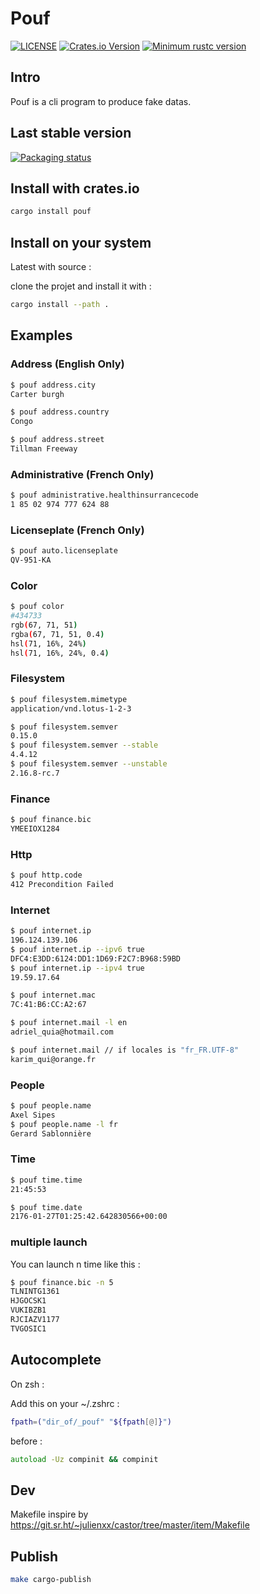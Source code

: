 # Pouf

[![LICENSE](https://img.shields.io/badge/license-MIT-blue.svg)](LICENSE)
[![Crates.io Version](https://img.shields.io/crates/v/pouf.svg)](https://crates.io/crates/pouf)
[![Minimum rustc version](https://img.shields.io/badge/rustc-1.60.0+-lightgray.svg)](#rust-version-requirements)

## Intro

Pouf is a cli program to produce fake datas.

## Last stable version

[![Packaging status](https://repology.org/badge/vertical-allrepos/pouf.svg)](https://repology.org/project/pouf/versions)

## Install with crates.io

```zsh
cargo install pouf
```

## Install on your system

Latest with source :

clone the projet and install it with :

```zsh
cargo install --path .
```

## Examples

### Address (English Only)

```zsh
$ pouf address.city
Carter burgh
```

```zsh
$ pouf address.country
Congo
```

```zsh
$ pouf address.street
Tillman Freeway
```

### Administrative (French Only)

```zsh
$ pouf administrative.healthinsurrancecode
1 85 02 974 777 624 88
```

### Licenseplate (French Only)

```zsh
$ pouf auto.licenseplate
QV-951-KA
```

### Color

```zsh
$ pouf color
#434733
rgb(67, 71, 51)
rgba(67, 71, 51, 0.4)
hsl(71, 16%, 24%)
hsl(71, 16%, 24%, 0.4)
```

### Filesystem

```zsh
$ pouf filesystem.mimetype
application/vnd.lotus-1-2-3
```

```zsh
$ pouf filesystem.semver
0.15.0
$ pouf filesystem.semver --stable
4.4.12
$ pouf filesystem.semver --unstable
2.16.8-rc.7
```

### Finance

```zsh
$ pouf finance.bic
YMEEIOX1284
```

### Http

```zsh
$ pouf http.code
412 Precondition Failed
```

### Internet

```zsh
$ pouf internet.ip
196.124.139.106
$ pouf internet.ip --ipv6 true
DFC4:E3DD:6124:DD1:1D69:F2C7:B968:59BD
$ pouf internet.ip --ipv4 true
19.59.17.64
```

```zsh
$ pouf internet.mac
7C:41:B6:CC:A2:67
```

```zsh
$ pouf internet.mail -l en
adriel_quia@hotmail.com
```

```zsh
$ pouf internet.mail // if locales is "fr_FR.UTF-8"
karim_qui@orange.fr
```

### People

```zsh
$ pouf people.name
Axel Sipes
$ pouf people.name -l fr
Gerard Sablonnière
```

### Time

```zsh
$ pouf time.time
21:45:53
```

```zsh
$ pouf time.date
2176-01-27T01:25:42.642830566+00:00
```

### multiple launch

You can launch n time like this :

```zsh
$ pouf finance.bic -n 5
TLNINTG1361
HJGOCSK1
VUKIBZB1
RJCIAZV1177
TVGOSIC1
```

## Autocomplete

On zsh :

Add this on your ~/.zshrc :

```zsh
fpath=("dir_of/_pouf" "${fpath[@]}")
```

before :
```zsh
autoload -Uz compinit && compinit
```

## Dev

Makefile inspire by https://git.sr.ht/~julienxx/castor/tree/master/item/Makefile

## Publish

```zsh
make cargo-publish
```
